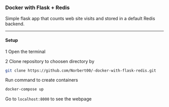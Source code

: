### Docker with Flask + Redis
 Simple flask app that counts web site visits and stored in a default Redis backend.

___

#### Setup

1 Open the terminal

2 Clone repository to choosen directory by
``` bash
git clone https://github.com/Norbert00/-docker-with-flask-redis.git

````
Run command to create containers

``` bash
docker-compose up

```

Go to ```localhost:8000``` to see the webpage
